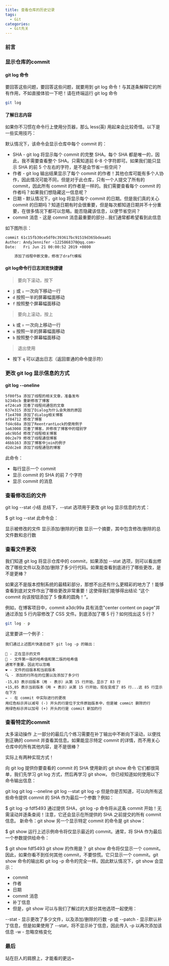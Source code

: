 ```yaml
---
title: 查看仓库的历史记录
tags:
  - Git
categories:
  - Git先关
---
```


### 前言

### 显示仓库的commit

#### git log 命令

要回答这些问题，要回答这些问题，就要用到 git log 命令！与其逐条解释它的所有作用，不如直接体验一下吧！请在终端运行 git log 命令

```bash
git log
```

#### 了解日志内容

如果你不习惯在命令行上使用分页器，那么 less(英) 用起来会比较奇怪。以下是一些实用技巧：

默认情况下，该命令会显示仓库中每个 commit 的：

- SHA - git log 将显示每个 commit 的完整 SHA。每个 SHA 都是唯一的，因此，我不需要查看整个 SHA。只需知道前 6-8 个字符即可。如果我们能只显示 SHA 的前 5 个左右的字符，是不是会节省一些空间？
- 作者 - git log 输出结果显示了每个 commit 的作者！其他仓库可能有多个人协作，因此情况可能不同，但是对于此仓库，只有一个人提交了所有的 commit，因此所有 commit 的作者是一样的。我们需要查看每个 commit 的作者吗？如果我们想隐藏这一信息呢？
- 日期 - 默认情况下，git log 将显示每个 commit 的日期。但是我们真的关心 commit 的日期吗？知道日期有时会很重要，但是每次都知道日期并不十分重要，在很多情况下都可以忽略。能否隐藏该信息，以便节省空间？
- commit 消息 - 这是 commit 消息最重要的部分…我们通常都希望看到此信息

如下图所示：

```bash
commit 61c15fb30ce5df0c393617bc91519d365bdeaa01
Author: AndyJennifer <1225868370@qq.com>
Date:   Fri Jun 21 00:00:52 2019 +0800

    添加了线程中断文章，修改了draft模板
```

#### git log命令行日志浏览快捷键

>要向下滚动，按下

- `j` 或 `↓` 一次向下移动一行
- `d` 按照一半的屏幕幅面移动
- `f` 按照整个屏幕幅面移动

>要向上滚动，按上

- `k` 或 `↑` 一次向上移动一行
- `u` 按照一半的屏幕幅面移动
- `b` 按照整个屏幕幅面移动

>退出使用

- 按下 `q` 可以退出日志（返回普通的命令提示符）


### 更改 git log 显示信息的方式

#### git log --oneline

```bash
5f00f5a 添加了线程的相关文章，准备发布
b234bcb 重新修改了博客
ef24ca9 完善了线程间通信的文章
637e315 添加了Dialog为什么会失效的原因
f1e4708 添加了dialog相关博客
af04712 修改了博客
fd4c68a 添加了ReentrantLock的使用例子
5a63008 完善了博客，并修改了博客中的错别字
a6c9b5d 修改了线程相关博客
00c2e79 修改了线程通信博客
46bb163 添加了博客中join的例子
d2dc2e8 添加了线程通信的博客
```

此命令：

- 每行显示一个 commit
- 显示 commit 的 SHA 的前 7 个字符
- 显示 commit 的消息
  
### 查看修改后的文件

git log --stat 小结
总结下，--stat 选项用于更改 git log 显示信息的方式：

$ git log --stat
此命令会：

显示被修改的文件
显示添加/删除的行数
显示一个摘要，其中包含修改/删除的总文件数和总行数

### 查看文件更改

我们知道 git log 将显示仓库中的 commit，如果添加 --stat 选项，则可以看出修改了哪些文件以及添加/删除了多少行代码。如果能查看到底进行了哪些更改，是不是更棒？

如果这不是版本控制系统的最精彩部分，那想不出还有什么更精彩的地方了！能够查看到底对文件作出了哪些更改非常重要！这使得我们能够得出结论 “这个 commit 向该按钮添加了 5 像素的圆角！”。

例如，在博客项目中，commit a3dc99a 具有消息"center content on page"并通过添加 5 行内容修改了 CSS 文件。到底添加了哪 5 行？如何找出这 5 行？

```bash
git log - p
```

这里要讲一个例子：

```
我们通过上述图片快速总结下 git log -p 的输出：

🔵 - 正在显示的文件
🔶 - 文件第一版的哈希值和第二版的哈希值
通常不重要，因此可以忽略
❤️ - 文件的旧版本和当前版本
🔍 - 添加的行所在的位置以及添加了多少行
-15,83 表示旧版本（用 - 表示）从第 15 行开始，显示了 83 行
+15,85 表示当前版本（用 + 表示）从第 15 行开始，现在变成了 85 行...这 85 行显示在下方
✏️ - 在 commit 中实际进行的更改
用红色标示并以减号 (-) 开头的行是位于文件原始版本中，但是被 commit 删除的行
用绿色标示并以加号 (+) 开头的行是 commit 新加的行
```

### 查看特定的commit
太多滚动操作
上一部分的最后几个练习需要在补丁输出中不断向下滚动，以便找到正确的 commit 并查看其信息。如果能显示特定 commit 的详情，而不用关心仓库中的所有其他内容，是不是很棒？

实际上有两种实现方式！

向 git log 提供你要查看的 commit 的 SHA
使用新的 git show 命令
它们都很简单，我们先学习 git log 方式，然后再学习 git show。
你已经知道如何使用以下命令输出信息：

git log
git log --oneline
git log --stat
git log -p
但是你是否知道，可以向所有这些命令提供 commit 的 SHA 作为最后一个参数？例如：

$ git log -p fdf5493
通过提供 SHA，git log -p 命令将从这条 commit 开始！无需滚动并逐条查阅！注意，它还会显示在所提供的 SHA 之前提交的所有 commit 信息。
新命令：git show
另一个显示特定 commit 的命令是 git show：

$ git show
运行上述示例命令将仅显示最近的 commit。通常，将 SHA 作为最后一个参数提供给命令：

$ git show fdf5493
git show 的作用是？
git show 命令将仅显示一个 commit。因此，如果你看不到任何其他 commit，不要惊慌。它只显示一个 commit。git show 命令的输出和 git log -p 命令的完全一样。因此默认情况下，git show 会显示：

- commit
- 作者
- 日期
- commit 消息
- 补丁信息
- 但是，git show 可以与我们了解过的大部分其他选项一起使用：

--stat - 显示更改了多少文件，以及添加/删除的行数
-p 或 --patch - 显示默认补丁信息，但是如果使用了 --stat，将不显示补丁信息，因此传入 -p 以再次添加该信息
-w - 忽略空格变化

### 最后

站在巨人的肩膀上，才能看的更远~
